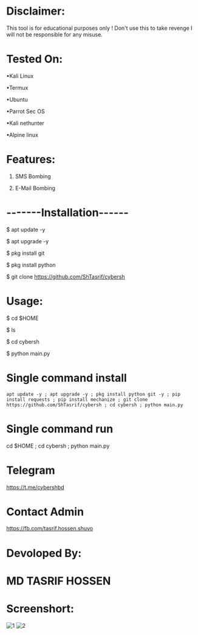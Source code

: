 # Disclaimer:
This tool is for educational purposes only ! Don't use this to take revenge I will not be responsible for any misuse.

# Tested On:
•Kali Linux

•Termux

•Ubuntu

•Parrot Sec OS

•Kali nethunter

•Alpine linux

# Features:
1. SMS Bombing

2. E-Mail Bombing
# -------Installation------
$ apt update -y

$ apt upgrade -y

$ pkg install git

$ pkg install python

$ git clone https://github.com/ShTasrif/cybersh

# Usage:
$ cd $HOME

$ ls

$ cd cybersh

$ python main.py

# Single command install

```apt update -y ; apt upgrade -y ; pkg install python git -y ; pip install requests ; pip install mechanize ; git clone https://github.com/ShTasrif/cybersh ; cd cybersh ; python main.py```

# Single command run
cd $HOME ; cd cybersh ; python main.py

# Telegram
https://t.me/cybershbd


# Contact Admin
https://fb.com/tasrif.hossen.shuvo
# Devoloped By:
# MD TASRIF HOSSEN

# Screenshort:
![1](https://user-images.githubusercontent.com/85736436/141134716-5f4ece41-bfa5-4d42-a3dd-a7e8f342cfdb.jpg)
![2](https://user-images.githubusercontent.com/85736436/141134698-2c0c1a45-1b85-45c9-b079-9a87bc354d6b.jpg)
